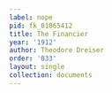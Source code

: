 ```yaml
---
label: nope
pid: fk_01065412
title: The Financier
year: '1912'
author: Theodore Dreiser
order: '033'
layout: single
collection: documents
---
```

